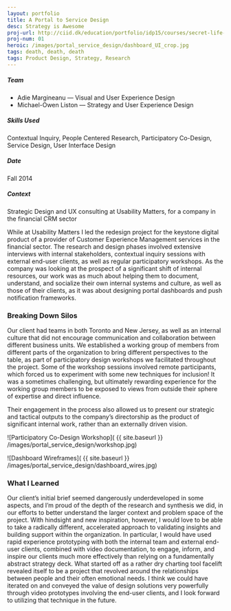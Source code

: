```yaml
---
layout: portfolio
title: A Portal to Service Design
desc: Strategy is Awesome
proj-url: http://ciid.dk/education/portfolio/idp15/courses/secret-life-of-objects/projects/the-aspirational-lamp/
proj-num: 01
heroic: /images/portal_service_design/dashboard_UI_crop.jpg
tags: death, death, death
tags: Product Design, Strategy, Research
---
```


##### Team
* Adie Margineanu — Visual and User Experience Design
* Michael-Owen Liston — Strategy and User Experience Design

##### Skills Used
Contextual Inquiry, People Centered Research, Participatory Co-Design, Service Design, User Interface Design

##### Date
Fall 2014

##### Context
Strategic Design and UX consulting at Usability Matters, for a company in the financial CRM sector

While at Usability Matters I led the redesign project for the keystone digital product of a provider of Customer Experience Management services in the financial sector. The research and design phases involved extensive interviews with internal stakeholders, contextual inquiry sessions with external end-user clients, as well as regular participatory workshops. As the company was looking at the prospect of a significant shift of internal resources, our work was as much about helping them to document, understand, and socialize their own internal systems and culture, as well as those of their clients, as it was about designing portal dashboards and push notification frameworks.

### Breaking Down Silos
Our client had teams in both Toronto and New Jersey, as well as an internal culture that did not encourage communication and collaboration between different business units. We established a working group of members from different parts of the organization to bring different perspectives to the table, as part of participatory design workshops we facilitated throughout the project. Some of the workshop sessions involved remote participants, which forced us to experiment with some new techniques for inclusion! It was a sometimes challenging, but ultimately rewarding experience for the working group members to be exposed to views from outside their sphere of expertise and direct influence.

Their engagement in the process also allowed us to present our strategic and tactical outputs to the company’s directorship as the product of significant internal work, rather than an externally driven vision.

![Participatory Co-Design Workshop]( {{ site.baseurl }} /images/portal_service_design/workshop.jpg)

![Dashboard Wireframes]( {{ site.baseurl }} /images/portal_service_design/dashboard_wires.jpg)

### What I Learned
Our client’s initial brief seemed dangerously underdeveloped in some aspects, and I’m proud of the depth of the research and synthesis we did, in our efforts to better understand the larger context and problem space of the project. With hindsight and new inspiration, however, I would love to be able to take a radically different, accelerated approach to validating insights and building support within the organization. In particular, I would have used rapid experience prototyping with both the internal team and external end-user clients, combined with video documentation, to engage, inform, and inspire our clients much more effectively than relying on a fundamentally abstract strategy deck. What started off as a rather dry charting tool facelift revealed itself to be a project that revolved around the relationships between people and their often emotional needs. I think we could have iterated on and conveyed the value of design solutions very powerfully through video prototypes involving the end-user clients, and I look forward to utilizing that technique in the future.

